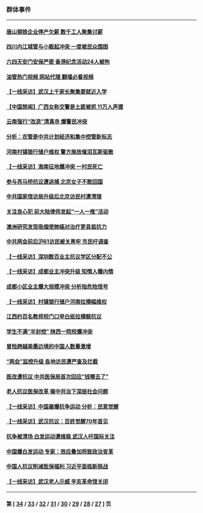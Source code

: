 ### 群体事件
---
#### [唐山钢铁企业停产欠薪 数千工人聚集讨薪](../../pages/ncid279/n14017404.md?06201645) 
#### [四川内江城管与小贩起冲突 一度被民众围困](../../pages/ncid279/n14015922.md?06201645) 
#### [六四天安门安保严密 香港纪念活动24人被拘](../../pages/ncid279/n14009800.md?06201645) 
#### [油管热门视频 网站代理 翻墙必看视频](http://138.2.39.72:81/youtube.html?epic-marker?06201645)
#### [【一线采访】武汉上千家长聚集要就近入学](../../pages/ncid279/n14009497.md?06201645) 
#### [【中国禁闻】广西女称交警是土匪被抓 11万人声援](../../pages/ncid279/n14006869.md?06201645) 
#### [云南强行“改造”清真寺 爆警民冲突](../../pages/ncid279/n14005561.md?06201645) 
#### [分析：农管是中共计划经济和集中控管新标志](../../pages/ncid279/n14000665.md?06201645) 
#### [河南村镇银行储户维权 警方施放催泪瓦斯驱散](../../pages/ncid279/n13998750.md?06201645) 
#### [【一线采访】海南征地爆冲突 一村民死亡](../../pages/ncid279/n13989137.md?06201645) 
#### [参与亮马桥抗议遭追捕 北京女子不敢回国](../../pages/ncid279/n13985420.md?06201645) 
#### [中共国家信访局升级后北京访民村遭清理](../../pages/ncid279/n13984826.md?06201645) 
#### [关注良心犯 前大陆律师发起“一人一推”活动](../../pages/ncid279/n13980524.md?06201645) 
#### [澳洲研究发现吸烟使肺癌对治疗更具抵抗力](../../pages/ncid279/n13977762.md?06201645) 
#### [中共两会前后沪61访民被关黑牢 市民吁调查](../../pages/ncid279/n13976054.md?06201645) 
#### [【一线采访】深圳数百业主抗议学区分配不公](../../pages/ncid279/n13976680.md?06201645) 
#### [【一线采访】成都业主冲突升级 知情人曝内情](../../pages/ncid279/n13965289.md?06201645) 
#### [成都小区业主爆大规模冲突 分析指危险信号](../../pages/ncid279/n13964520.md?06201645) 
#### [【一线采访】村镇银行储户河南拉横幅维权](../../pages/ncid279/n13964555.md?06201645) 
#### [江西约百名教师校门口举白纸拉横额抗议](../../pages/ncid279/n13958579.md?06201645) 
#### [学生不满“半封控” 陕西一院校爆冲突](../../pages/ncid279/n13946647.md?06201645) 
#### [冒险跨越美墨边境的中国人数量激增](../../pages/ncid279/n13946742.md?06201645) 
#### [“两会”监控升级 各地访民遭严查及拦截](../../pages/ncid279/n13942702.md?06201645) 
#### [医改遭抗议 中共医保局首次回应“钱哪去了”](../../pages/ncid279/n13938290.md?06201645) 
#### [老人抗议医保改革 揭中共治下深层社会问题](../../pages/ncid279/n13934963.md?06201645) 
#### [【一线采访】中国屡爆抗争运动 分析：民意觉醒](../../pages/ncid279/n13934024.md?06201645) 
#### [【一线采访】武汉抗议：百姓觉醒70年首见](../../pages/ncid279/n13931265.md?06201645) 
#### [抗争被清场 白发运动遭维稳 武汉人吁国际关注](../../pages/ncid279/n13931147.md?06201645) 
#### [中国爆白发运动 专家：效应叠加将致政治变革](../../pages/ncid279/n13931004.md?06201645) 
#### [中国人抗议削减医保福利 习近平面临新挑战](../../pages/ncid279/n13930530.md?06201645) 
#### [【一线采访】武汉老人示威 辛亥革命馆关闭](../../pages/ncid279/n13930368.md?06201645) 

---
#### 第 [ [34](./34.md?06201645) / [33](./33.md?06201645) / [32](./32.md?06201645) / [31](./31.md?06201645) / [30](./30.md?06201645) / [29](./29.md?06201645) / [28](./28.md?06201645) / [27](./27.md?06201645) ] 页
